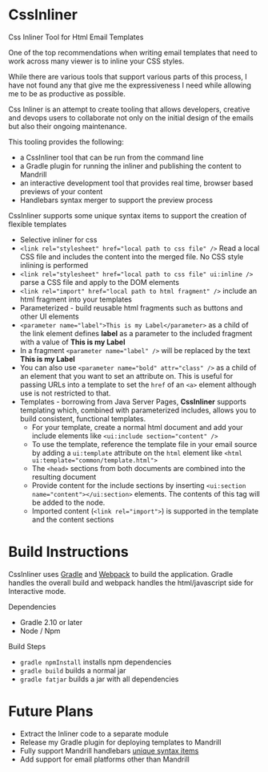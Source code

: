 # CssInliner
Css Inliner Tool for Html Email Templates

One of the top recommendations when writing email templates that need to work
across many viewer is to inline your CSS styles.

While there are various tools that support various parts of this process, I have
not found any that give me the expressiveness I need while allowing me to be as
productive as possible.

Css Inliner is an attempt to create tooling that allows developers, creative and
devops users to collaborate not only on the initial design of the emails but
also their ongoing maintenance.

This tooling provides the following:
* a CssInliner tool that can be run from the command line
* a Gradle plugin for running the inliner and publishing the content to Mandrill
* an interactive development tool that provides real time, browser based previews
of your content
* Handlebars syntax merger to support the preview process

CssInliner supports some unique syntax items to support the creation of flexible
templates
* Selective inliner for css
 * `<link rel="stylesheet" href="local path to css file" />` Read a local CSS file
 and includes the content into the merged file. No CSS style inlining is performed
  * `<link rel="stylesheet" href="local path to css file" ui:inline />` parse
  a CSS file and apply to the DOM elements
* `<link rel="import" href="local path to html fragment" />` include an html
  fragment into your templates
 * Parameterized - build reusable html fragments such as buttons and other UI elements
 * `<parameter name="label">This is my Label</parameter>` as a child of the link
 element defines **label** as a parameter to the included fragment with a value
 of **This is my Label**
  * In a fragment `<parameter name="label" />` will be replaced by the text **This is my Label**
  * You can also use `<parameter name="bold" attr="class" />` as a child of an
   element that you want to set an attribute on. This is useful for passing URLs
   into a template to set the `href` of an `<a>` element although use is
   not restricted to that.
* Templates - borrowing from Java Server Pages, **CssInliner** supports
 templating which, combined with parameterized includes, allows you to build
 consistent, functional templates.
  * For your template, create a normal html document and add your include elements
  like `<ui:include section="content" />`
  * To use the template, reference the template file in your email source by
  adding a `ui:template` attribute on the `html` element like
  `<html ui:template="common/template.html">`
  * The `<head>` sections from both documents are combined into the resulting document
  * Provide content for the include sections by inserting
  `<ui:section name="content"></ui:section>` elements. The contents of this tag
  will be added to the node.
  * Imported content (`<link rel="import">`) is supported in the template and the content sections


# Build Instructions

CssInliner uses [Gradle](http://gradle.org) and [Webpack](https://webpack.github.io/) to build the application. Gradle handles the overall build
and webpack handles the html/javascript side for Interactive mode.

Dependencies
* Gradle 2.10 or later
* Node / Npm

Build Steps
* `gradle npmInstall` installs npm dependencies
* `gradle build` builds a normal jar
* `gradle fatjar` builds a jar with all dependencies


# Future Plans
* Extract the Inliner code to a separate module
* Release my Gradle plugin for deploying templates to Mandrill
* Fully support Mandrill handlebars [unique syntax items](https://mandrill.zendesk.com/hc/en-us/articles/205582537-Using-Handlebars-for-Dynamic-Content)
* Add support for email platforms other than Mandrill
